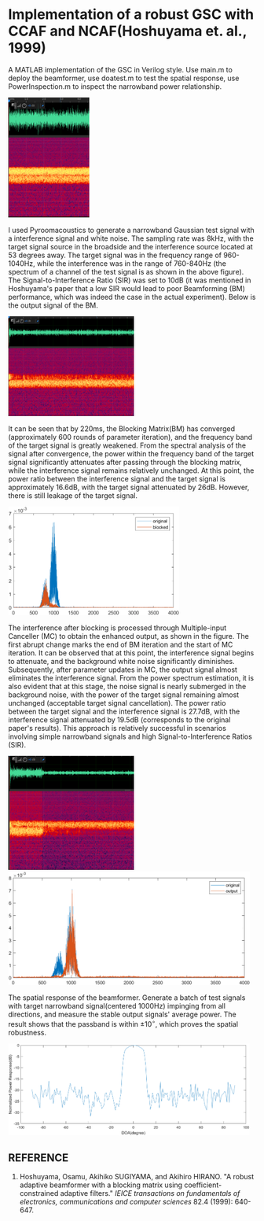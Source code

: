 # Implementation of a robust GSC with CCAF and NCAF(Hoshuyama et. al., 1999)

A MATLAB implementation of the GSC in Verilog style. Use main.m to deploy the beamformer, use doatest.m to test the spatial response, use PowerInspection.m to inspect the narrowband power relationship.

<img src="images/image-20240818154330223.png" alt="image-20240818154330223" style="zoom:25%;" />

I used Pyroomacoustics to generate a narrowband Gaussian test signal with a interference signal and white noise. The sampling rate was 8kHz, with the target signal source in the broadside and the interference source located at 53 degrees away. The target signal was in the frequency range of 960-1040Hz, while the interference was in the range of 760-840Hz (the spectrum of a channel of the test signal is as shown in the above figure). The Signal-to-Interference Ratio (SIR) was set to 10dB (it was mentioned in Hoshuyama's paper that a low SIR would lead to poor Beamforming (BM) performance, which was indeed the case in the actual experiment). Below is the output signal of the BM.

<img src="images/block效果.png" style="zoom:25%;" />

It can be seen that by 220ms, the Blocking Matrix(BM) has converged (approximately 600 rounds of parameter iteration), and the frequency band of the target signal is greatly weakened. From the spectral analysis of the signal after convergence, the power within the frequency band of the target signal significantly attenuates after passing through the blocking matrix, while the interference signal remains relatively unchanged. At this point, the power ratio between the interference signal and the target signal is approximately 16.6dB, with the target signal attenuated by 26dB. However, there is still leakage of the target signal.

<img src="images/powerspectrum.png" style="zoom:48%;" />

The interference after blocking is processed through Multiple-input Canceller (MC) to obtain the enhanced output, as shown in the figure. The first abrupt change marks the end of BM iteration and the start of MC iteration. It can be observed that at this point, the interference signal begins to attenuate, and the background white noise significantly diminishes. Subsequently, after parameter updates in MC, the output signal almost eliminates the interference signal. From the power spectrum estimation, it is also evident that at this stage, the noise signal is nearly submerged in the background noise, with the power of the target signal remaining almost unchanged (acceptable target signal cancellation). The power ratio between the target signal and the interference signal is 27.7dB, with the interference signal attenuated by 19.5dB (corresponds to the original paper's results). This approach is relatively successful in scenarios involving simple narrowband signals and high Signal-to-Interference Ratios (SIR).

<img src="images/output效果.png" style="zoom: 25%;" />

<img src="images/outputPSpectrum.png" style="zoom:48%;" />

The spatial response of the beamformer. Generate a batch of test signals with target narrowband signal(centered 1000Hz) impinging from all directions, and measure the stable output signals' average power. The result shows that the passband is within $\pm10^\circ$, which proves the spatial robustness.

<img src="images/GSCbeampattern.png" style="zoom:48%;" />

## REFERENCE

1. Hoshuyama, Osamu, Akihiko SUGIYAMA, and Akihiro HIRANO. "A robust adaptive beamformer with a blocking matrix using coefficient-constrained adaptive filters." *IEICE transactions on fundamentals of electronics, communications and computer sciences* 82.4 (1999): 640-647.
